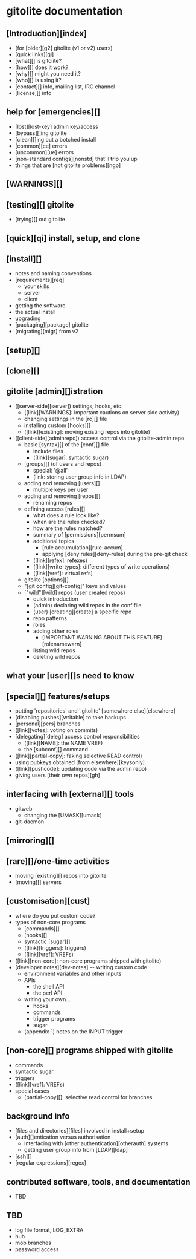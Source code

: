 # gitolite documentation

## [Introduction][index]

  * (for [older][g2] gitolite (v1 or v2) users)
  * [quick links][ql]
  * [what][] is gitolite?
  * [how][] does it work?
  * [why][] might you need it?
  * [who][] is using it?
  * [contact][] info, mailing list, IRC channel
  * [license][] info

## help for [emergencies][]

  * [lost][lost-key] admin key/access
  * [bypass][]ing gitolite
  * [clean][]ing out a botched install
  * [common][ce] errors
  * [uncommon][ue] errors
  * [non-standard configs][nonstd] that'll trip you up
  * things that are [not gitolite problems][ngp]

## [WARNINGS][]


## [testing][] gitolite
  * [trying][] out gitolite


## [quick][qi] install, setup, and clone


## [install][]

  * notes and naming conventions
  * [requirements][req]
      * your skills
      * server
      * client
  * getting the software
  * the actual install
  * upgrading
  * [packaging][package] gitolite
  * [migrating][migr] from v2

## [setup][]


## [clone][]


## gitolite [admin][]istration

  * ([server-side][server]) settings, hooks, etc.
      * ([link][WARNINGS]: important cautions on server side activity)
      * changing settings in the [rc][] file
      * installing custom [hooks][]
      * ([link][existing]: moving existing repos into gitolite)
  * ([client-side][adminrepo]) access control via the gitolite-admin repo
      * basic [syntax][] of the [conf][] file
          * include files
          * ([link][sugar]: syntactic sugar)
      * [groups][] (of users and repos)
          * special: '@all'
          * (link: storing user group info in LDAP)
      * adding and removing [users][]
          * multiple keys per user
      * adding and removing [repos][]
          * renaming repos
      * defining access [rules][]
          * what does a rule look like?
          * when are the rules checked?
          * how are the rules matched?
          * summary of [permissions][permsum]
          * additional topics
              * [rule accumulation][rule-accum]
              * applying [deny rules][deny-rules] during the pre-git check
          * ([link][refex]: refexes)
          * ([link][write-types]: different types of write operations)
          * ([link][vref]: virtual refs)
      * gitolite [options][]
      * "[git config][git-config]" keys and values
      * ["wild"][wild] repos (user created repos)
          * quick introduction
          * (admin) declaring wild repos in the conf file
          * (user) [creating][create] a specific repo
          * repo patterns
          * roles
          * adding other roles
              * [IMPORTANT WARNING ABOUT THIS FEATURE][rolenamewarn]
          * listing wild repos
          * deleting wild repos

## what your [user][]s need to know


## [special][] features/setups

  * putting 'repositories' and '.gitolite' [somewhere else][elsewhere]
  * [disabling pushes][writable] to take backups
  * [personal][pers] branches
  * ([link][votes]: voting on commits)
  * [delegating][deleg] access control responsibilities
      * ([link][NAME]: the NAME VREF)
      * the [subconf][] command
  * ([link][partial-copy]: faking selective READ control)
  * using pubkeys obtained [from elsewhere][keysonly]
  * ([link][pushcode]: updating code via the admin repo)
  * giving users [their own repos][gh]

## interfacing with [external][] tools

  * gitweb
      * changing the [UMASK][umask]
  * git-daemon

## [mirroring][]


## [rare][]/one-time activities

  * moving [existing][] repos into gitolite
  * [moving][] servers

## [customisation][cust]

  * where do you put custom code?
  * types of non-core programs
      * [commands][]
      * [hooks][]
      * syntactic [sugar][]
      * ([link][triggers]: triggers)
      * ([link][vref]: VREFs)
  * ([link][non-core]: non-core programs shipped with gitolite)
  * [developer notes][dev-notes] -- writing custom code
      * environment variables and other inputs
      * APIs
          * the shell API
          * the perl API
      * writing your own...
          * hooks
          * commands
          * trigger programs
          * sugar
      * (appendix 1) notes on the INPUT trigger

## [non-core][] programs shipped with gitolite

  * commands
  * syntactic sugar
  * triggers
  * ([link][vref]: VREFs)
  * special cases
      * [partial-copy][]: selective read control for branches

## background info

  * [files and directories][files] involved in install+setup
  * [auth][]entication versus authorisation
      * interfacing with [other authentication][otherauth] systems
      * getting user group info from [LDAP][ldap]
  * [ssh][]
  * [regular expressions][regex]

## contributed software, tools, and documentation

  * TBD

## TBD

  * log file format, LOG_EXTRA
  * hub
  * mob branches
  * password access
